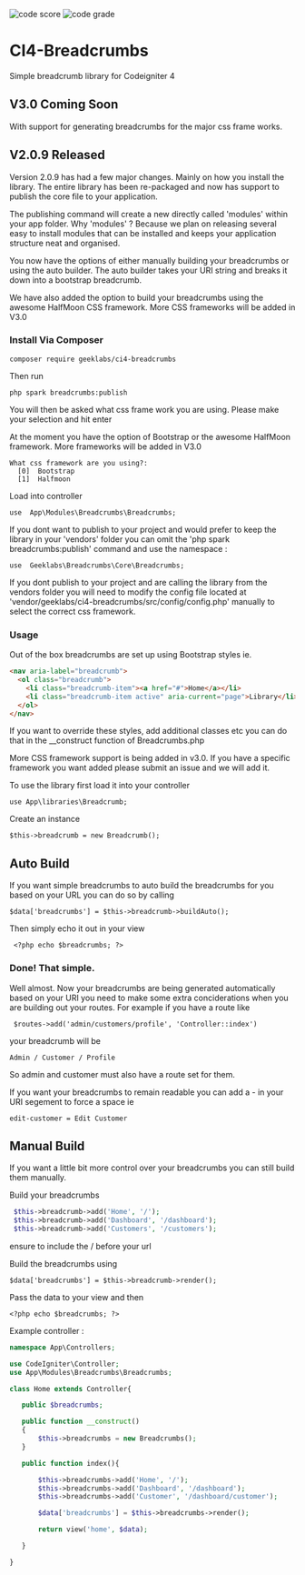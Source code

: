 
![code score](https://api.codiga.io/project/16386/score/svg) ![code grade](https://api.codiga.io/project/16386/status/svg)

# CI4-Breadcrumbs
Simple breadcrumb library for Codeigniter 4

## V3.0 Coming Soon
With support for generating breadcrumbs for the major css frame works.

## V2.0.9 Released
Version 2.0.9 has had a few major changes. Mainly on how you install the library. The entire library has been re-packaged and now has support to publish the core file to your application.

The publishing command will create a new directly called 'modules' within your app folder. Why 'modules' ? Because we plan on releasing several easy to install modules that can be installed and keeps your application structure neat and organised.

You now have the options of either manually building your breadcrumbs or using the auto builder. The auto builder takes your URI string and breaks it down into a bootstrap breadcrumb.

We have also added the option to build your breadcrumbs using the awesome HalfMoon CSS framework. More CSS frameworks will be added in V3.0

### Install Via Composer

```
composer require geeklabs/ci4-breadcrumbs
```
Then run

```
php spark breadcrumbs:publish
```
You will then be asked what css frame work you are using. Please make your selection and hit enter

At the moment you have the option of Bootstrap or the awesome HalfMoon framework. More frameworks will be added in V3.0

```
What css framework are you using?:
  [0]  Bootstrap
  [1]  Halfmoon

```
Load into controller 

```
use  App\Modules\Breadcrumbs\Breadcrumbs;
```
If you dont want to publish to your project and would prefer to keep the library in your 'vendors' folder you can omit the 'php spark breadcrumbs:publish' command and use the namespace :

```
use  Geeklabs\Breadcrumbs\Core\Breadcrumbs;
```

If you dont publish to your project and are calling the library from the vendors folder you will need to modify the config file located at 'vendor/geeklabs/ci4-breadcrumbs/src/config/config.php' manually to select the correct css framework.


### Usage

Out of the box breadcrumbs are set up using Bootstrap styles ie.

```html
<nav aria-label="breadcrumb">
  <ol class="breadcrumb">
    <li class="breadcrumb-item"><a href="#">Home</a></li>
    <li class="breadcrumb-item active" aria-current="page">Library</li>
  </ol>
</nav>
```

If you want to override these styles, add additional classes etc you can do that in the __construct function of Breadcrumbs.php

More CSS framework support is being added in v3.0. If you have a specific framework you want added please submit an issue and we will add it.

To use the library first load it into your controller

```
use App\libraries\Breadcrumb;
```
Create an instance

```
$this->breadcrumb = new Breadcrumb();
```
## Auto Build

If you want simple breadcrumbs to auto build the breadcrumbs for you based on your URL you can do so by calling

```
$data['breadcrumbs'] = $this->breadcrumb->buildAuto();
```
Then simply echo it out in your view
```
 <?php echo $breadcrumbs; ?> 
 ```
 
 ### Done! That simple.
 
 Well almost. Now your breadcrumbs are being generated automatically based on your URI you need to make some extra conciderations when you are building out your routes. For example if you have a route like 
 
```
 $routes->add('admin/customers/profile', 'Controller::index')
```
 your breadcrumb will be
 
 ```
 Admin / Customer / Profile
 ```
 So admin and customer must also have a route set for them.
 
 If you want your breadcrumbs to remain readable you can add a - in your URI segement to force a space ie
 
 ```
 edit-customer = Edit Customer
 ```
 
 ## Manual Build
 
 If you want a little bit more control over your breadcrumbs you can still build them manually.

Build your breadcrumbs

```php
 $this->breadcrumb->add('Home', '/');
 $this->breadcrumb->add('Dashboard', '/dashboard');  
 $this->breadcrumb->add('Customers', '/customers');  
```
 
 ensure to include the / before your url
 
 Build the breadcrumbs using
 
 ```
 $data['breadcrumbs'] = $this->breadcrumb->render();
 ```
 
 Pass the data to your view and then 
 
 ```
 <?php echo $breadcrumbs; ?>
 ```
 
 Example controller :
 
 ```php
 namespace App\Controllers;

use CodeIgniter\Controller;
use App\Modules\Breadcrumbs\Breadcrumbs;

class Home extends Controller{

    public $breadcrumbs;

    public function __construct()
    {        
        $this->breadcrumbs = new Breadcrumbs();
    }

    public function index(){

        $this->breadcrumbs->add('Home', '/');
        $this->breadcrumbs->add('Dashboard', '/dashboard');
        $this->breadcrumbs->add('Customer', '/dashboard/customer');

        $data['breadcrumbs'] = $this->breadcrumbs->render();

        return view('home', $data);

    }

}
```
